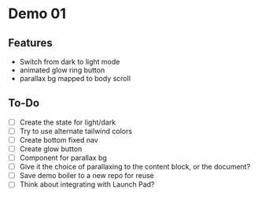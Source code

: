 # Demo 01

## Features
- Switch from dark to light mode
- animated glow ring button
- parallax bg mapped to body scroll

## To-Do
- [ ] Create the state for light/dark
- [ ] Try to use alternate tailwind colors
- [ ] Create bottom fixed nav
- [ ] Create glow button
- [ ] Component for parallax bg
- [ ] Give it the choice of parallaxing to the content block, or the document?
- [ ] Save demo boiler to a new repo for reuse
- [ ] Think about integrating with Launch Pad?